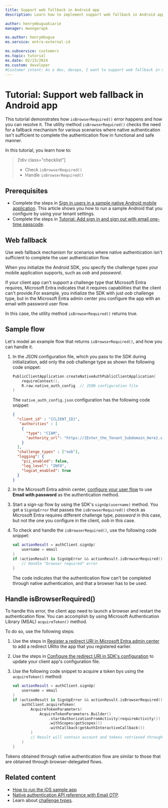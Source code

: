 ```yaml
---
title: Support web fallback in Android app
description: Learn how to implement support web fallback in Android app.

author: henrymbuguakiarie
manager: mwongerapk

ms.author: henrymbugua
ms.service: entra-external-id

ms.subservice: customers
ms.topic: tutorial
ms.date: 02/23/2024
ms.custom: developer
#Customer intent: As a dev, devops, I want to support web fallback in my Android app's native authentication flow so that I can ensure stability of my app's authentication flow.
---
```


# Tutorial: Support web fallback in Android app 
 
This tutorial demonstrates how `isBrowserRequired()` error happens and how you can resolve it. The utility method `isBrowserRequired()` checks the need for a fallback mechanism for various scenarios where native authentication isn't sufficient to complete the authentication flow in functional and safe manner. 
 
In this tutorial, you learn how to:  

> [!div class="checklist"]
>
> - Check `isBrowserRequired()` 
> - Handle `isBrowserRequired()` 
 
## Prerequisites 

- Complete the steps in [Sign in users in a sample native Android mobile application](how-to-run-native-authentication-sample-android-app.md). This article shows you how to run a sample Android that you configure by using your tenant settings.  
- Complete the steps in [Tutorial: Add sign in and sign out with email one-time passcode](tutorial-native-authentication-android-sign-in-sign-out.md).  
 
## Web fallback

Use web fallback mechanism for scenarios where native authentication isn't sufficient to complete the user authentication flow. 
 
When you initialize the Android SDK, you specify the challenge types your mobile application supports, such as *oob* and *password*. 

If your client app can't support a challenge type that Microsoft Entra requires, Microsoft Entra indicates that it requires capabilities that the client can't provide.For example, you initialize the SDK with just *oob* challenge type, but in the Microsoft Entra admin center you configure the app with an email with password user flow. 

In this case, the utility method `isBrowserRequired()` returns true.
 
## Sample flow  
  
Let's model an example flow that returns `isBrowserRequired()`, and how you can handle it. 

1. In the JSON configuration file, which you pass to the SDK during initialization, add only the *oob* challenge type as shown the following code snippet: 
 
    ```kotlin 
    PublicClientApplication.createNativeAuthPublicClientApplication( 
        requireContext(), 
        R.raw.native_auth_config  // JSON configuration file 
    ) 
    ``` 
     
    The `native_auth_config.json` configuration has the following code snippet: 
     
    ```json 
    {
      "client_id" : "{CLIENT_ID}",
       "authorities" : [
        {
          "type": "CIAM",
          "authority_url": "https://{Enter_the_Tenant_Subdomain_Here}.ciamlogin.com/{Enter_the_Tenant_Subdomain_Here}.onmicrosoft.com/"
        }
      ],
      "challenge_types" : ["oob"],
      "logging": {
        "pii_enabled": false,
        "log_level": "INFO",
        "logcat_enabled": true
      }
    } 
    ``` 
 
1. In the Microsoft Entra admin center, [configure your user flow](how-to-user-flow-sign-up-sign-in-customers.md) to use **Email with password** as the authentication method.    
 
1. Start a sign-up flow by using the SDK's `signUp(username)` method. You get a `SignUpError` that passes the `isBrowserRequired()` check as Microsoft Entra requires different challenge type, *password* in this case, but not the one you configure in the client, *oob* in this case.  

1. To check and handle the `isBrowserRequired()`, use the following code snippet: 
 
    ```kotlin 
    val actionResult = authClient.signUp( 
        username = email 
    ) 
    if (actionResult is SignUpError && actionResult.isBrowserRequired()) { 
        // Handle "browser required" error
    } 
    ``` 
 
    The code indicates that the authentication flow can't be completed through native authentication, and that a browser has to be used.  
 
## Handle isBrowserRequired()
 
To handle this error, the client app need to launch a browser and restart the authentication flow. You can accomplish by using Microsoft Authentication Library (MSAL) `acquireToken()` method.  
 
To do so, use the following steps:

<!--We'll update these instructions once we author the Android tutorials for the browser-delegated authentication flow --> 

1. Use the steps in [Register a redirect URI in Microsoft Entra admin center](../../identity-platform/tutorial-v2-android.md#register-your-application-with-microsoft-entra-id) to add a redirect URIto the app that you registered earlier. 

1. Use the steps in [Configure the redirect URI in SDK's configuration](../../identity-platform/tutorial-v2-android.md#configure-your-application) to update your client app's configuration file. 
  
1. Use the following code snippet to acquire a token bys using the `acquireToken()` method:

    ```kotlin 
    val actionResult = authClient.signUp(
        username = email
    )
    if (actionResult is SignUpError && actionResult.isBrowserRequired()) {
        authClient.acquireToken(
            AcquireTokenParameters(
                AcquireTokenParameters.Builder()
                    .startAuthorizationFromActivity(requireActivity())
                    .withScopes(getScopes())
                    .withCallback(getAuthInteractiveCallback())
            )
            // Result will contain account and tokens retrieved through the browser.
        )
    } 
    ```

Tokens obtained through native authentication flow are similar to those that are obtained through browser-delegated flows.

## Related content 

- [How to run the iOS sample app](how-to-run-native-authentication-sample-ios-app.md)
- [Native authentication API reference with Email OTP](../../identity-platform/reference-native-authentication-email-otp.md?bc=/entra/external-id/customers/breadcrumb/toc.json&toc=/entra/external-id/customers/toc.json).
- Learn about [challenge types](concept-native-authentication-challenge-types.md).